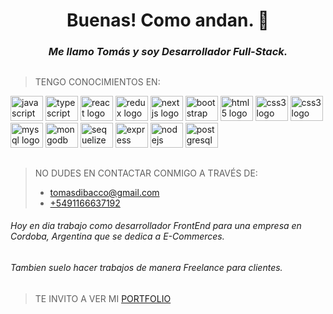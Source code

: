 **<h1 align="center">Buenas! Como andan. 🧉</h1>**


*<h3 align="center">Me llamo Tomás y soy Desarrollador Full-Stack.</h3>*
<!--*<h4 align="center">Me considero una persona con buena comunicación, pensamiento creativo, organizada y positiva, que le gusta afrontar nuevos desafíos, resolver problemas y formar parte de un equipo de trabajo.</h4>*-->

##
 
>  TENGO CONOCIMIENTOS EN:
<div align="left">
    <img src="https://cdn.jsdelivr.net/gh/devicons/devicon/icons/javascript/javascript-original.svg" height="40" width="52" alt="javascript logo"  />
    <img src="https://cdn.jsdelivr.net/gh/devicons/devicon/icons/typescript/typescript-original.svg" height="40" width="52" alt="typescript logo"  />
    <img src="https://cdn.jsdelivr.net/gh/devicons/devicon/icons/react/react-original.svg" height="40" width="52" alt="react logo"  />
    <img src="https://cdn.jsdelivr.net/gh/devicons/devicon/icons/redux/redux-original.svg" height="40" width="52" alt="redux logo"  />
    <img src="https://cdn.jsdelivr.net/gh/devicons/devicon/icons/nextjs/nextjs-original.svg" height="40" width="52" alt="nextjs logo"  />
    <img src="https://cdn.jsdelivr.net/gh/devicons/devicon/icons/bootstrap/bootstrap-original.svg" height="40" width="52" alt="bootstrap logo"  />
    <img src="https://cdn.jsdelivr.net/gh/devicons/devicon/icons/html5/html5-original.svg" height="40" width="52" alt="html5 logo"  />
    <img src="https://cdn.jsdelivr.net/gh/devicons/devicon/icons/css3/css3-original.svg" height="40" width="52" alt="css3 logo"  />
    <img src="https://cdn.jsdelivr.net/gh/devicons/devicon/icons/sass/sass-original.svg" height="40" width="52" alt="css3 logo"  />
    <img src="https://cdn.jsdelivr.net/gh/devicons/devicon/icons/mysql/mysql-original.svg" height="40" width="52" alt="mysql logo"  />
    <img src="https://cdn.jsdelivr.net/gh/devicons/devicon/icons/mongodb/mongodb-original.svg" height="40" width="52" alt="mongodb logo"  />
    <img src="https://cdn.jsdelivr.net/gh/devicons/devicon/icons/sequelize/sequelize-original.svg" height="40" width="52" alt="sequelize logo"  />
    <img src="https://cdn.jsdelivr.net/gh/devicons/devicon/icons/express/express-original.svg" height="40" width="52" alt="express logo"  /> 
    <img src="https://cdn.jsdelivr.net/gh/devicons/devicon/icons/nodejs/nodejs-original.svg" height="40" width="52" alt="nodejs logo"  />
    <img src="https://cdn.jsdelivr.net/gh/devicons/devicon/icons/postgresql/postgresql-original.svg" height="40" width="52" alt="postgresql logo"  />
</div>

##

>  NO DUDES EN CONTACTAR CONMIGO A TRAVÉS DE:
>
>  +   [tomasdibacco@gmail.com](mailto:tomasdibacco@gmail.com)
>  +   [+5491166637192](https://wa.me/5491166637192)

###### *Hoy en dia trabajo como desarrollador FrontEnd para una empresa en Cordoba, Argentina que se dedica a E-Commerces.*
###### *Tambien suelo hacer trabajos de manera Freelance para clientes.*
 
##

>  TE INVITO A VER MI [PORTFOLIO](https://tomas-di-bacco.vercel.app/)

<!-- 1. 

##

</br>

2. <h2 align="center">PROYECTOS</h2>
3. 
4. </br>
5. 
6. >  ### 🔨 Front-End Developer - [STRONGWOOD](https://www.strongwood.com.ar/) 
7. 
8. <details>
9. <summary>Ver detalles</summary>
10.  
11. </br>
12. 
13. <a href="https://www.strongwood.com.ar/" rel="noopener noreferrer" target="_blank">
14.    <img align="right" width="315" height="145" src="https://github.com/Tdibacco17/StrongWood-v2/blob/main/captura-strongwood.png">
15. </a>
16. 
17. >  ##### STRONGWOOD
18. >  
19. >  *Es una aplicación para un cliente, la cual consiste en mostrar sus trabajos y productos, junto con un formulario de contacto para generar ventas.*
20. >
21. > +  **Desarrollo FrontEnd de pagina web(SPA) de muebles con Typescript, Node.Js, React y Sass en Next.Js.**
22. > +  **Me encargo de la creación de cada aspecto de la página, desde el diseño hasta la experiencia de usuario, incluyendo la arquitectura del proyecto.**
23. > +  **Reuniones con el cliente para llevar a cabo el desarrollo y mostrar avances, buscando cumplir con sus expectativas y funcionalidades.**
24. 
25. ---
26. 
27. </details>
28. 
29. </br>
30. 
31. >  ### 🐶 [Academic] Full-Stack Developer - [THE DOG API](https://github.com/Tdibacco17/App-Proyecto-Individual-) 
32. 
33. <details>
34. <summary>Ver detalles</summary>
35.  
36. </br>
37. 
38. <a href="https://github.com/Tdibacco17/App-Proyecto-Individual-" rel="noopener noreferrer" target="_blank">
39.    <img align="right" width="315" height="145" src="https://github.com/Tdibacco17/App-Proyecto-Individual-/blob/main/Imagenes/apiDog.jpg">
40. </a>
41. 
42. >  ##### Proyecto individual
43. > 
44. >  *Es una aplicación de página única, basada en una api de perros "The Dog API" con el fin de aplicar los conocimientos aprendidos en el Bootcamp realizando diferentes funcionalidades.*
45. >  
46. >  +  **Desarrollo del BackEnd con Javascript, consumiendo datos desde una API, manejo de sistema CRUD y modelado de la base de datos con Node.Js y PostgreSQL.**
47. >  +  **Desarrollo del FrontEnd con Javascript, modelado y creación de componentes responsive en React utilizando Redux.**
48. 
49. ---
50.  
51. </details>
52. 
53. 
54. </br>
55. 
56. >  ### 🖥️ [Academic] Back-End Developer - [GAMEHUB E-Commerce](https://github.com/Tdibacco17/App-Proyecto-Grupal-)
57. 
58. <details>
59. <summary>Ver detalles</summary>
60.  
61. </br>
62. 
63. <a href="https://github.com/Tdibacco17/App-Proyecto-Grupal-" rel="noopener noreferrer" target="_blank">
64.    <img align="right" width="315" height="145" src="https://github.com/Tdibacco17/App-Proyecto-Grupal-/blob/main/Imagenes/gamehub.jpg">
65. </a>
66. 
67. >  ##### Proyecto grupal
68. >
69. >  *Es una aplicación web que ha sido pensada para la compra y venta de productos de computación.
70. Cuenta con Carrito de compras, custom PC builder, wishlist, filtrado y paginado de productos, implementación de mercado pago, registro de usuarios y distintos roles para su navegación, "User" para la compra de productos, "Admin" para llevar un control de las ventas, stock y usuarios. Y "Owner" como dueño de la misma.*
71. > 
72. > +  **Desarrollo del BackEnd con Javascript, metodología de trabajo tipo scrum. Modelado de la base de datos con Node.Js y Mongoose, manejo de sistema CRUD y seguridad de datos con deploy en MongoDB.**
73. > +  **Desarrollo del FrontEnd con Javascript, metodologia de trabajo tipo scrum. Creación de componentes en React.**
74. 
75. ---
76. 
77. </details>
78. 
79. </br>
80. 
81. >  ### 🧪 Full-Stack Developer - [RICK Y MORTY](https://github.com/Tdibacco17/Rick-y-Morty)
82. 
83. <details>
84. <summary>Ver detalles</summary>
85.  
86. </br>
87. 
88. <a href="https://github.com/Tdibacco17/Rick-y-Morty" rel="noopener noreferrer" target="_blank">
89.    <img align="right" width="315" height="145" src="https://github.com/Tdibacco17/Rick-y-Morty/blob/main/Imagenes/rickYmorty.jpg">
90. </a>
91. 
92. >  ##### Proyecto individual
93. >  
94. >  *Es una aplicación de página única, basada en la api de rick y morty "The Rick and Morty API" con el fin de repasar los conocimientos aprendidos en el Bootcamp realizando diferentes funcionalidades.*
95. >
96. > +  **Desarrollo del BackEnd con Javascript, consumiendo datos desde una API, manejo de sistema CRUD y modelado de la base de datos con Node.Js y PostgreSQL.**
97. > +  **Desarrollo del FrontEnd con Javascript, modelado y creación de componentes responsive en React utilizando Redux.**
98. 
99. ---
100. 
101. </details> -->
